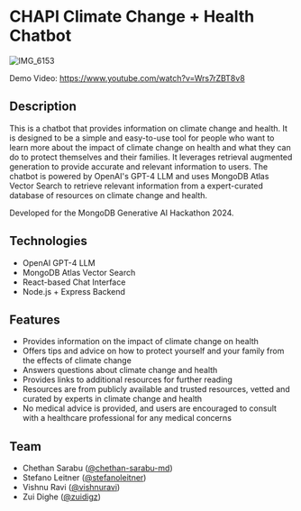 # CHAPI Climate Change + Health Chatbot

![IMG_6153](https://github.com/ourclimatehealth/CHAPIchat/assets/1212163/86921fe7-d1a0-4281-9c20-be011ea2f651)

Demo Video: https://www.youtube.com/watch?v=Wrs7rZBT8v8

## Description

This is a chatbot that provides information on climate change and health. It is designed to be a simple and easy-to-use tool for people who want to learn more about the impact of climate change on health and what they can do to protect themselves and their families. It leverages retrieval augmented generation to provide accurate and relevant information to users. The chatbot is powered by OpenAI's GPT-4 LLM and uses MongoDB Atlas Vector Search to retrieve relevant information from a expert-curated database of resources on climate change and health.

Developed for the MongoDB Generative AI Hackathon 2024.

## Technologies

- OpenAI GPT-4 LLM
- MongoDB Atlas Vector Search
- React-based Chat Interface
- Node.js + Express Backend

## Features

- Provides information on the impact of climate change on health
- Offers tips and advice on how to protect yourself and your family from the effects of climate change
- Answers questions about climate change and health
- Provides links to additional resources for further reading
- Resources are from publicly available and trusted resources, vetted and curated by experts in climate change and health
- No medical advice is provided, and users are encouraged to consult with a healthcare professional for any medical concerns

## Team

- Chethan Sarabu ([@chethan-sarabu-md](https://github.com/chethan-sarabu-md))
- Stefano Leitner ([@stefanoleitner](https://github.com/stefanoleitner))
- Vishnu Ravi ([@vishnuravi](https://github.com/vishnuravi))
- Zui Dighe ([@zuidigz](https://github.com/zuidigz))
